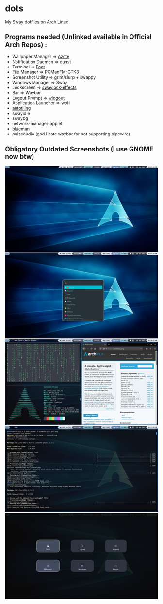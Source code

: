 # dots
My Sway dotfiles on Arch Linux

## Programs needed (Unlinked available in Official Arch Repos) :
- Wallpaper Manager => [Azote](https://github.com/nwg-piotr/azote)
- Notification Daemon => dunst
- Terminal => [Foot](https://codeberg.org/dnkl/foot)
- File Manager => PCManFM-GTK3
- Screenshot Utility => grim/slurp + swappy
- Windows Manager => Sway
- Lockscreen => [swaylock-effects](https://github.com/mortie/swaylock-effects)
- Bar => Waybar
- Logout Prompt => [wlogout](https://github.com/ArtsyMacaw/wlogout)
- Application Launcher => wofi
- [autotiling](https://github.com/nwg-piotr/autotiling)
- swayidle
- swaybg
- network-manager-applet
- blueman
- pulseaudio (god i hate waybar for not supporting pipewire)

## Obligatory Outdated Screenshots (I use GNOME now btw)
![swappy-2021-07-23-09-07-20_PM.jpg](https://github.com/nesper8/dots/blob/main/screenshots/swappy-2021-07-23-09-07-20_PM.jpg)
![swappy-2021-07-23-09-07-33_PM.jpg](https://github.com/nesper8/dots/blob/main/screenshots/swappy-2021-07-23-09-07-33_PM.jpg)
![swappy-2021-10-23-09-10-39_PM.jpg](https://github.com/nesper8/dots/blob/main/screenshots/swappy-2021-10-23-09-10-39_PM.jpg)
![swappy-2021-11-23-09-11-50_PM.jpg](https://github.com/nesper8/dots/blob/main/screenshots/swappy-2021-11-23-09-11-50_PM.jpg)
![swappy-2021-16-23-09-16-14_PM.jpg](https://github.com/nesper8/dots/blob/main/screenshots/swappy-2021-16-23-09-16-14_PM.jpg)
